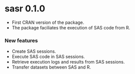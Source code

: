 # sasr 0.1.0

* First CRAN version of the package.
* The package faciliates the execution of SAS code from R.

### New features
* Create SAS sessions.
* Execute SAS code in SAS sessions.
* Retrieve execution logs and results from SAS sessions.
* Transfer datasets between SAS and R.
